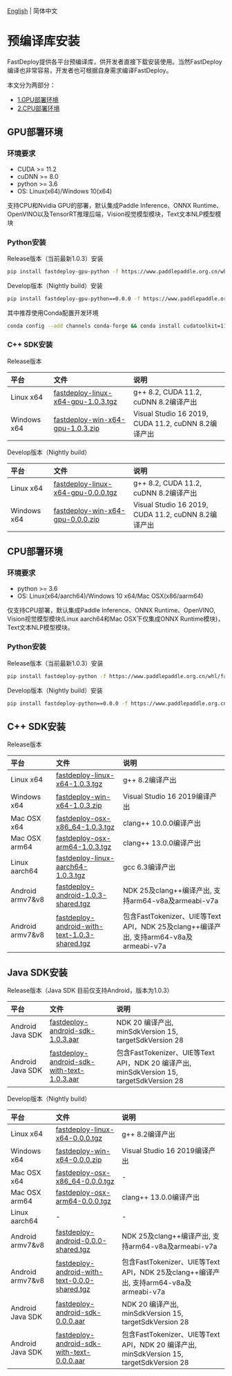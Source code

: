[English](../../en/build_and_install/download_prebuilt_libraries.md) | 简体中文

# 预编译库安装

FastDeploy提供各平台预编译库，供开发者直接下载安装使用。当然FastDeploy编译也非常容易，开发者也可根据自身需求编译FastDeploy。

本文分为两部分：
- [1.GPU部署环境](#1)
- [2.CPU部署环境](#2)

<p id="1"></p>

## GPU部署环境

### 环境要求
- CUDA >= 11.2
- cuDNN >= 8.0
- python >= 3.6
- OS: Linux(x64)/Windows 10(x64)

支持CPU和Nvidia GPU的部署，默认集成Paddle Inference、ONNX Runtime、OpenVINO以及TensorRT推理后端，Vision视觉模型模块，Text文本NLP模型模块

### Python安装

Release版本（当前最新1.0.3）安装
```bash
pip install fastdeploy-gpu-python -f https://www.paddlepaddle.org.cn/whl/fastdeploy.html
```

Develop版本（Nightly build）安装
```bash
pip install fastdeploy-gpu-python==0.0.0 -f https://www.paddlepaddle.org.cn/whl/fastdeploy_nightly_build.html
```

其中推荐使用Conda配置开发环境
```bash
conda config --add channels conda-forge && conda install cudatoolkit=11.2 cudnn=8.2
```

### C++ SDK安装

Release版本

| 平台 | 文件 | 说明 |
| :--- | :--- | :---- |
| Linux x64 | [fastdeploy-linux-x64-gpu-1.0.3.tgz](https://bj.bcebos.com/fastdeploy/release/cpp/fastdeploy-linux-x64-gpu-1.0.3.tgz) | g++ 8.2, CUDA 11.2, cuDNN 8.2编译产出 |
| Windows x64 | [fastdeploy-win-x64-gpu-1.0.3.zip](https://bj.bcebos.com/fastdeploy/release/cpp/fastdeploy-win-x64-gpu-1.0.3.zip) | Visual Studio 16 2019, CUDA 11.2, cuDNN 8.2编译产出 |

Develop版本（Nightly build）

| 平台 | 文件 | 说明 |
| :--- | :--- | :---- |
| Linux x64 | [fastdeploy-linux-x64-gpu-0.0.0.tgz](https://fastdeploy.bj.bcebos.com/dev/cpp/fastdeploy-linux-x64-gpu-0.0.0.tgz) | g++ 8.2, CUDA 11.2, cuDNN 8.2编译产出 |
| Windows x64 | [fastdeploy-win-x64-gpu-0.0.0.zip](https://fastdeploy.bj.bcebos.com/dev/cpp/fastdeploy-win-x64-gpu-0.0.0.zip) | Visual Studio 16 2019, CUDA 11.2, cuDNN 8.2编译产出 |

<p id="2"></p>

## CPU部署环境

### 环境要求
- python >= 3.6
- OS: Linux(x64/aarch64)/Windows 10 x64/Mac OSX(x86/aarm64)

仅支持CPU部署，默认集成Paddle Inference、ONNX Runtime、OpenVINO, Vision视觉模型模块(Linux aarch64和Mac OSX下仅集成ONNX Runtime模块)， Text文本NLP模型模块。

### Python安装

Release版本（当前最新1.0.3）安装
```bash
pip install fastdeploy-python -f https://www.paddlepaddle.org.cn/whl/fastdeploy.html
```

Develop版本（Nightly build）安装
```bash
pip install fastdeploy-python==0.0.0 -f https://www.paddlepaddle.org.cn/whl/fastdeploy_nightly_build.html
```

## C++ SDK安装

Release版本

| 平台 | 文件 | 说明 |
| :--- | :--- | :---- |
| Linux x64 | [fastdeploy-linux-x64-1.0.3.tgz](https://bj.bcebos.com/fastdeploy/release/cpp/fastdeploy-linux-x64-1.0.3.tgz) | g++ 8.2编译产出 |
| Windows x64 | [fastdeploy-win-x64-1.0.3.zip](https://bj.bcebos.com/fastdeploy/release/cpp/fastdeploy-win-x64-1.0.3.zip) | Visual Studio 16 2019编译产出 |
| Mac OSX x64 | [fastdeploy-osx-x86_64-1.0.3.tgz](https://bj.bcebos.com/fastdeploy/release/cpp/fastdeploy-osx-x86_64-1.0.3.tgz) | clang++ 10.0.0编译产出|
| Mac OSX arm64 | [fastdeploy-osx-arm64-1.0.3.tgz](https://bj.bcebos.com/fastdeploy/release/cpp/fastdeploy-osx-arm64-1.0.3.tgz) | clang++ 13.0.0编译产出 |
| Linux aarch64 | [fastdeploy-linux-aarch64-1.0.3.tgz](https://bj.bcebos.com/fastdeploy/release/cpp/fastdeploy-linux-aarch64-1.0.3.tgz) | gcc 6.3编译产出 |  
| Android armv7&v8 | [fastdeploy-android-1.0.3-shared.tgz](https://bj.bcebos.com/fastdeploy/release/android/fastdeploy-android-1.0.3-shared.tgz) | NDK 25及clang++编译产出, 支持arm64-v8a及armeabi-v7a |      
| Android armv7&v8 | [fastdeploy-android-with-text-1.0.3-shared.tgz](https://bj.bcebos.com/fastdeploy/release/android/fastdeploy-android-with-text-1.0.3-shared.tgz) | 包含FastTokenizer、UIE等Text API，NDK 25及clang++编译产出, 支持arm64-v8a及armeabi-v7a |

## Java SDK安装

Release版本（Java SDK 目前仅支持Android，版本为1.0.3）  

| 平台 | 文件 | 说明 |
| :--- | :--- | :---- |
| Android Java SDK | [fastdeploy-android-sdk-1.0.3.aar](https://bj.bcebos.com/fastdeploy/release/android/fastdeploy-android-sdk-1.0.3.aar) | NDK 20 编译产出, minSdkVersion 15, targetSdkVersion 28 |  
| Android Java SDK | [fastdeploy-android-sdk-with-text-1.0.3.aar](https://bj.bcebos.com/fastdeploy/release/android/fastdeploy-android-sdk-with-text-1.0.3.aar) | 包含FastTokenizer、UIE等Text API，NDK 20 编译产出, minSdkVersion 15, targetSdkVersion 28 |


Develop版本（Nightly build）

| 平台 | 文件 | 说明 |
| :--- | :--- | :---- |
| Linux x64 | [fastdeploy-linux-x64-0.0.0.tgz](https://fastdeploy.bj.bcebos.com/dev/cpp/fastdeploy-linux-x64-0.0.0.tgz) | g++ 8.2编译产出 |
| Windows x64 | [fastdeploy-win-x64-0.0.0.zip](https://fastdeploy.bj.bcebos.com/dev/cpp/fastdeploy-win-x64-0.0.0.zip) | Visual Studio 16 2019编译产出 |
| Mac OSX x64 | [fastdeploy-osx-x86_64-0.0.0.tgz](https://bj.bcebos.com/fastdeploy/dev/cpp/fastdeploy-osx-x86_64-0.0.0.tgz) | - |
| Mac OSX arm64 | [fastdeploy-osx-arm64-0.0.0.tgz](https://fastdeploy.bj.bcebos.com/dev/cpp/fastdeploy-osx-arm64-0.0.0.tgz) | clang++ 13.0.0编译产出 |
| Linux aarch64 | - | - |  
| Android armv7&v8 | [fastdeploy-android-0.0.0-shared.tgz](https://bj.bcebos.com/fastdeploy/dev/android/fastdeploy-android-0.0.0-shared.tgz) | NDK 25及clang++编译产出, 支持arm64-v8a及armeabi-v7a |  
| Android armv7&v8 | [fastdeploy-android-with-text-0.0.0-shared.tgz](https://bj.bcebos.com/fastdeploy/dev/android/fastdeploy-android-with-text-0.0.0-shared.tgz) | 包含FastTokenizer、UIE等Text API，NDK 25及clang++编译产出, 支持arm64-v8a及armeabi-v7a |  
| Android Java SDK | [fastdeploy-android-sdk-0.0.0.aar](https://bj.bcebos.com/fastdeploy/dev/android/fastdeploy-android-sdk-0.0.0.aar) | NDK 20 编译产出, minSdkVersion 15, targetSdkVersion 28 |  
| Android Java SDK | [fastdeploy-android-sdk-with-text-0.0.0.aar](https://bj.bcebos.com/fastdeploy/dev/android/fastdeploy-android-sdk-with-text-0.0.0.aar) | 包含FastTokenizer、UIE等Text API，NDK 20 编译产出, minSdkVersion 15, targetSdkVersion 28 |
